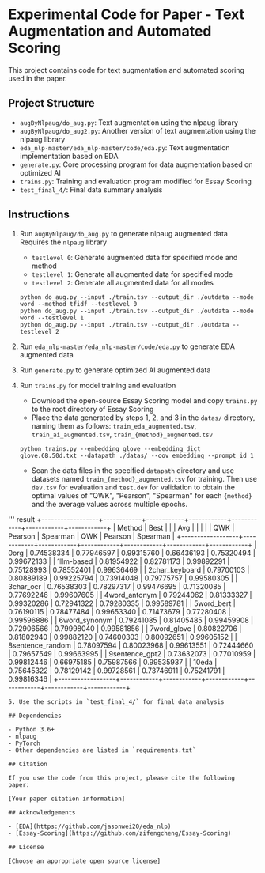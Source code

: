 # Experimental Code for Paper - Text Augmentation and Automated Scoring

This project contains code for text augmentation and automated scoring used in the paper.

## Project Structure

- `augByNlpaug/do_aug.py`: Text augmentation using the nlpaug library
- `augByNlpaug/do_aug2.py`: Another version of text augmentation using the nlpaug library
- `eda_nlp-master/eda_nlp-master/code/eda.py`: Text augmentation implementation based on EDA
- `generate.py`: Core processing program for data augmentation based on optimized AI
- `trains.py`: Training and evaluation program modified for Essay Scoring
- `test_final_4/`: Final data summary analysis

## Instructions

1. Run `augByNlpaug/do_aug.py` to generate nlpaug augmented data
   Requires the `nlpaug` library
   - `testlevel 0`: Generate augmented data for specified mode and method
   - `testlevel 1`: Generate all augmented data for specified mode
   - `testlevel 2`: Generate all augmented data for all modes
   
   ```
   python do_aug.py --input ./train.tsv --output_dir ./outdata --mode word --method tfidf --testlevel 0
   python do_aug.py --input ./train.tsv --output_dir ./outdata --mode word --testlevel 1
   python do_aug.py --input ./train.tsv --output_dir ./outdata --testlevel 2
   ```

2. Run `eda_nlp-master/eda_nlp-master/code/eda.py` to generate EDA augmented data

3. Run `generate.py` to generate optimized AI augmented data

4. Run `trains.py` for model training and evaluation
   - Download the open-source Essay Scoring model and copy `trains.py` to the root directory of Essay Scoring
   - Place the data generated by steps 1, 2, and 3 in the `datas/` directory, naming them as follows: `train_eda_augmented.tsv`, `train_ai_augmented.tsv`, `train_{method}_augmented.tsv`
   
   ```
   python trains.py --embedding glove --embedding_dict glove.6B.50d.txt --datapath ./datas/ --oov embedding --prompt_id 1
   ```
   - Scan the data files in the specified `datapath` directory and use datasets named `train_{method}_augmented.tsv` for training. Then use `dev.tsv` for evaluation and `test.dev` for validation to obtain the optimal values of "QWK", "Pearson", "Spearman" for each `{method}` and the average values across multiple epochs.

'''  result
+------------------+------------+------------+------------+------------+------------+------------+
| Method           | Best       |            |            | Avg        |            |            |
|                  | QWK        | Pearson    | Spearman   | QWK        | Pearson    | Spearman   |
+------------------+------------+------------+------------+------------+------------+------------+
| 0org             | 0.74538334 | 0.77946597 | 0.99315760 | 0.66436193 | 0.75320494 | 0.99672133 |
| 1llm-based       | 0.81954922 | 0.82781173 | 0.99892291 | 0.75128993 | 0.78552401 | 0.99636469 |
| 2char_keyboard   | 0.79700103 | 0.80889189 | 0.99225794 | 0.73914048 | 0.79775757 | 0.99580305 |
| 3char_ocr        | 0.76538303 | 0.78297317 | 0.99476695 | 0.71320085 | 0.77692246 | 0.99607605 |
| 4word_antonym    | 0.79244062 | 0.81333327 | 0.99320286 | 0.72941322 | 0.79280335 | 0.99589781 |
| 5word_bert       | 0.76190115 | 0.78477484 | 0.99653340 | 0.71473679 | 0.77280408 | 0.99596886 |
| 6word_synonym    | 0.79241085 | 0.81405485 | 0.99459908 | 0.72906566 | 0.79998040 | 0.99581856 |
| 7word_glove      | 0.80822706 | 0.81802940 | 0.99882120 | 0.74600303 | 0.80092651 | 0.99605152 |
| 8sentence_random | 0.78097594 | 0.80023968 | 0.99613551 | 0.72444660 | 0.79657549 | 0.99663995 |
| 9sentence_gpt2   | 0.73632073 | 0.77010959 | 0.99812446 | 0.66975185 | 0.75987566 | 0.99535937 |
| 10eda            | 0.75645322 | 0.78129142 | 0.99728561 | 0.73746911 | 0.75241791 | 0.99816346 |
+------------------+------------+------------+------------+------------+------------+------------+
```
5. Use the scripts in `test_final_4/` for final data analysis

## Dependencies

- Python 3.6+
- nlpaug
- PyTorch
- Other dependencies are listed in `requirements.txt`

## Citation

If you use the code from this project, please cite the following paper:

[Your paper citation information]

## Acknowledgements

- [EDA](https://github.com/jasonwei20/eda_nlp)
- [Essay-Scoring](https://github.com/zifengcheng/Essay-Scoring)

## License

[Choose an appropriate open source license]